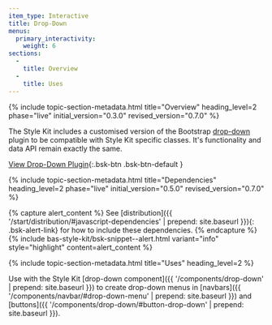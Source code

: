 ```yaml
---
item_type: Interactive
title: Drop-Down
menus:
  primary_interactivity:
    weight: 6
sections:
  -
    title: Overview
  -
    title: Uses
---
```


{% include topic-section-metadata.html
  title="Overview"
  heading_level=2
  phase="live"
  initial_version="0.3.0"
  revised_version="0.7.0"
%}

The Style Kit includes a customised version of the Bootstrap
[drop-down](https://getbootstrap.com/docs/5.2/components/dropdowns/#usage) plugin to be compatible with Style Kit specific
classes. It's functionality and data API remain exactly the same.

[View Drop-Down Plugin](https://getbootstrap.com/docs/5.2/components/dropdowns/#usage){:.bsk-btn .bsk-btn-default }

{% include topic-section-metadata.html
  title="Dependencies"
  heading_level=2
  phase="live"
  initial_version="0.5.0"
  revised_version="0.7.0"
%}

{% capture alert_content %}
See [distribution]({{ '/start/distribution/#javascript-dependencies' | prepend: site.baseurl }}){: .bsk-alert-link} for
how to include these dependencies.
{% endcapture %}
{% include bas-style-kit/bsk-snippet--alert.html
  variant="info"
  style="highlight"
  content=alert_content
%}

{% include topic-section-metadata.html
  title="Uses"
  heading_level=2
%}

Use with the Style Kit [drop-down component]({{ '/components/drop-down' | prepend: site.baseurl }}) to create drop-down
menus in [navbars]({{ '/components/navbar/#drop-down-menu' | prepend: site.baseurl }}) and
[buttons]({{ '/components/drop-down/#button-drop-down' | prepend: site.baseurl }}).
